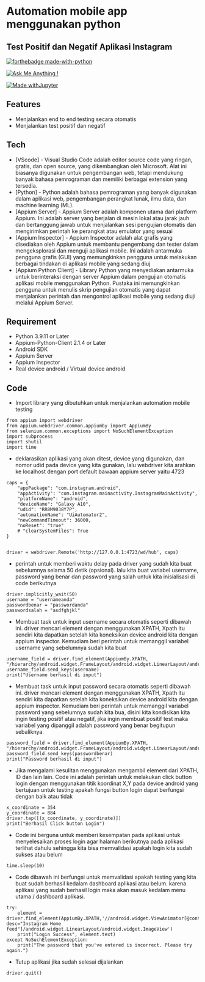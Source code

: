 # Automation mobile app menggunakan python
## Test Positif dan Negatif Aplikasi Instagram

[![forthebadge made-with-python](http://ForTheBadge.com/images/badges/made-with-python.svg)](https://www.python.org/)

[![Ask Me Anything !](https://img.shields.io/badge/Ask%20me-anything-1abc9c.svg)](https://GitHub.com/Naereen/ama)

[![Made withJupyter](https://img.shields.io/badge/Made%20with-Jupyter-orange?style=for-the-badge&logo=Jupyter)](https://jupyter.org/try)

## Features
- Menjalankan end to end testing secara otomatis
- Menjalankan test positif dan negatif


## Tech
- [VScode] - Visual Studio Code adalah editor source code yang ringan, gratis, dan open source, yang dikembangkan oleh Microsoft. Alat ini biasanya digunakan untuk pengembangan web, tetapi mendukung banyak bahasa pemrograman dan memiliki berbagai extension yang tersedia.
- [Python] - Python adalah bahasa pemrograman yang banyak digunakan dalam aplikasi web, pengembangan perangkat lunak, ilmu data, dan machine learning (ML).
- [Appium Server] - Appium Server adalah komponen utama dari platform Appium. Ini adalah server yang berjalan di mesin lokal atau jarak jauh dan bertanggung jawab untuk menjalankan sesi pengujian otomatis dan mengirimkan perintah ke perangkat atau emulator yang sesuai
- [Appium Inspector] - Appium Inspector adalah alat grafis yang disediakan oleh Appium untuk membantu pengembang dan tester dalam mengeksplorasi dan menguji aplikasi mobile. Ini adalah antarmuka pengguna grafis (GUI) yang memungkinkan pengguna untuk melakukan berbagai tindakan di aplikasi mobile yang sedang diuj
- [Appium Python Client] - Library Python yang menyediakan antarmuka untuk berinteraksi dengan server Appium dalam pengujian otomatis aplikasi mobile menggunakan Python. Pustaka ini memungkinkan pengguna untuk menulis skrip pengujian otomatis yang dapat menjalankan perintah dan mengontrol aplikasi mobile yang sedang diuji melalui Appium Server.


## Requirement
- Python 3.9.11 or Later
- Appium-Python-Client 2.1.4 or Later
- Android SDK
- Appium Server
- Appium Inspector
- Real device android / Virtual device android

## Code
- Import library yang dibutuhkan untuk menjalankan automation mobile testing
```
from appium import webdriver
from appium.webdriver.common.appiumby import AppiumBy
from selenium.common.exceptions import NoSuchElementException
import subprocess
import shutil
import time
```
- deklarasikan aplikasi yang akan ditest, device yang digunakan, dan nomor udid pada device yang kita gunakan, lalu webdriver kita arahkan ke localhost dengan port default bawaan appium server yaitu 4723
```
caps = {
    "appPackage": "com.instagram.android",
    "appActivity": "com.instagram.mainactivity.InstagramMainActivity",
    "platformName": "android",
    "deviceName": "Galaxy A10",
    "udid": "RR8M9038Y7P",
    "automationName": "UiAutomator2",
    "newCommandTimeout": 36000,
    "noReset": "true"
    # "clearSystemFiles": True
}


driver = webdriver.Remote('http://127.0.0.1:4723/wd/hub', caps)
```


- perintah untuk memberi waktu delay pada driver yang sudah kita buat sebelumnya selama 50 detik (opsional). lalu kita buat variabel username, password yang benar dan password yang salah untuk kita inisialisasi di code berikutnya
```
driver.implicitly_wait(50)
username = "usernameanda"
passwordbenar = "passwordanda"
passwordsalah = "asdfghjkl"
```
- Membuat task untuk input username secara otomatis seperti dibawah ini. driver mencari element dengan menggunakan XPATH, Xpath itu sendiri kita dapatkan setelah kita koneksikan device android kita dengan appium inspector. Kemudiam beri perintah untuk memanggil variabel username yang sebelumnya sudah kita buat
```
username_field = driver.find_element(AppiumBy.XPATH, "/hierarchy/android.widget.FrameLayout/android.widget.LinearLayout/android.widget.FrameLayout/android.widget.LinearLayout/android.widget.FrameLayout/android.view.ViewGroup/android.widget.FrameLayout/android.widget.FrameLayout/android.widget.FrameLayout[2]/android.widget.FrameLayout[1]/android.view.ViewGroup/android.view.ViewGroup/android.view.ViewGroup/android.view.ViewGroup/android.view.ViewGroup[2]/android.view.ViewGroup/android.view.ViewGroup/android.widget.EditText")
username_field.send_keys(username)
print("Username berhasil di input")
```
- Membuat task untuk input password secara otomatis seperti dibawah ini. driver mencari element dengan menggunakan XPATH, Xpath itu sendiri kita dapatkan setelah kita koneksikan device android kita dengan appium inspector. Kemudiam beri perintah untuk memanggil variabel password yang sebelumnya sudah kita bua, disini kita kondisikan kita ingin testing positif atau negatif, jika ingin membuat positif test maka variabel yang dipanggil adalah password yang benar begitupun sebaliknya.
```
password_field = driver.find_element(AppiumBy.XPATH, "/hierarchy/android.widget.FrameLayout/android.widget.LinearLayout/android.widget.FrameLayout/android.widget.LinearLayout/android.widget.FrameLayout/android.view.ViewGroup/android.widget.FrameLayout/android.widget.FrameLayout/android.widget.FrameLayout[2]/android.widget.FrameLayout[1]/android.view.ViewGroup/android.view.ViewGroup/android.view.ViewGroup/android.view.ViewGroup/android.view.ViewGroup[3]/android.view.ViewGroup/android.widget.EditText")
password_field.send_keys(passwordbenar)
print("Password berhasil di input")
```
- Jika mengalami kesulitan menggunakan mengambil element dari XPATH, ID dan lain lain. Code ini adalah perintah untuk melakukan click button login dengan menggunakan titik koordinat X,Y pada device android yang bertujuan untuk testing apakah fungsi button login dapat berfungsi dengan baik atau tidak
```
x_coordinate = 354
y_coordinate = 884
driver.tap([(x_coordinate, y_coordinate)])
print("Berhasil Click button Login")
```
- Code ini berguna untuk memberi kesempatan pada aplikasi untuk menyelesaikan proses login agar halaman berikutnya pada aplikasi terlihat dahulu sehingga kita bisa memvalidasi apakah login kita sudah sukses atau belum
```
time.sleep(10) 
```
- Code dibawah ini berfungsi untuk memvalidasi apakah testing yang kita buat sudah berhasil kedalam dashboard aplikasi atau belum. karena aplikasi yang sudah berhasil login maka akan masuk kedalam menu utama / dashboard aplikasi. 
```
try:
    element = driver.find_element(AppiumBy.XPATH,'//android.widget.ViewAnimator[@content-desc="Instagram Home feed"]/android.widget.LinearLayout/android.widget.ImageView')
    print("Login Success", element.text)
except NoSuchElementException:
    print("The password that you've entered is incorrect. Please try again.")
```
- Tutup aplikasi jika sudah selesai dijalankan
```
driver.quit()
```

